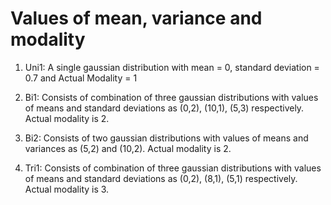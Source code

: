 # Values of mean, variance and modality 

1. Uni1: A single gaussian distribution with mean = 0, standard deviation = 0.7 and
Actual Modality = 1

2. Bi1: Consists of combination of three gaussian distributions with values of means and standard deviations as (0,2), (10,1), (5,3) respectively. Actual modality is 2. 

3. Bi2: Consists of two gaussian distributions with values of means and  variances as (5,2) and (10,2). Actual modality is 2. 

4. Tri1: Consists of combination of three gaussian distributions with values of means and standard deviations as (0,2), (8,1), (5,1) respectively. Actual modality is 3. 
